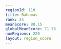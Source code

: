 ```yaml
---
regionId: 110
title: Bahamas
rank: 24
meanScore: 80.15
globalMeanScore: 71.78
numRegions: 220
layout: region_score
---
```

